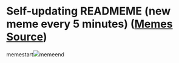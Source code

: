 # Self-updating READMEME (new meme every 5 minutes) ([Memes Source](https://bramses.notion.site/a49c1e962b7646879176ac3b327b6533?v=4d1eda54b170483cb03a40f257231764))

memestart![](https://www.notion.so/image/https%3A%2F%2Fs3-us-west-2.amazonaws.com%2Fsecure.notion-static.com%2Fa0449da0-a693-4151-9883-f2af464f359e%2F951DA8A5-B120-4053-969D-C7C2F2CF7EE9.jpeg?table=block&id=d7efdb1c-4e82-4431-85af-4bf34fa7b7c5&cache=v2)memeend
